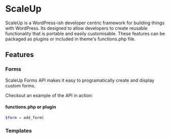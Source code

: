 # ScaleUp

ScaleUp is a WordPress-ish developer centric framework for building things with WordPress. Its designed to allow developers to create reusable functionality that is portable and easily customisable. These features can be packaged as plugins or included in theme's functions.php file.

## Features

### Forms
ScaleUp Forms API makes it easy to programatically create and display custom forms.

Checkout an example of the API in action:

#### functions.php or plugin

```php
$form = add_form( 
```

### Templates

